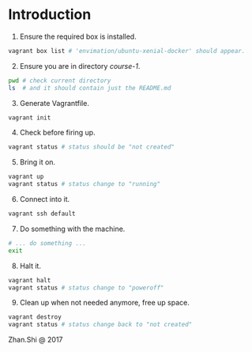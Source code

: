 # Introduction

1. Ensure the required box is installed.

```bash
vagrant box list # 'envimation/ubuntu-xenial-docker' should appear.
```

2. Ensure you are in directory *course-1*.

```bash
pwd # check current directory
ls  # and it should contain just the README.md
```

3. Generate Vagrantfile.

```bash
vagrant init
```

4. Check before firing up.

```bash
vagrant status # status should be "not created"
```

5. Bring it on.

```bash
vagrant up
vagrant status # status change to "running"
```

6. Connect into it.

```bash
vagrant ssh default
```

7. Do something with the machine.

```bash
# ... do something ...
exit
```

8. Halt it.

```bash
vagrant halt
vagrant status # status change to "poweroff"
```

9. Clean up when not needed anymore, free up space.

```bash
vagrant destroy
vagrant status # status change back to "not created"
```

Zhan.Shi @ 2017
